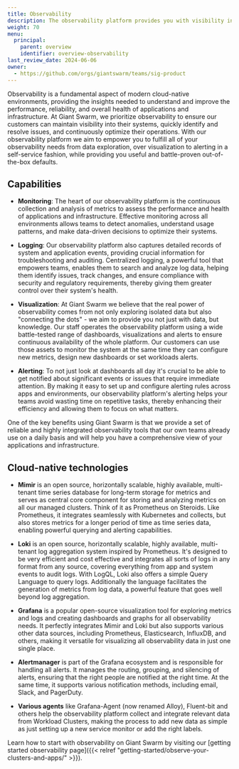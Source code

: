 ```yaml
---
title: Observability
description: The observability platform provides you with visibility into the Giant Swarm platform, your cluster fleet and application workloads.
weight: 70
menu:
  principal:
    parent: overview
    identifier: overview-observability
last_review_date: 2024-06-06
owner:
  - https://github.com/orgs/giantswarm/teams/sig-product
---
```


Observability is a fundamental aspect of modern cloud-native environments, providing the insights needed to understand and improve the performance, reliability, and overall health of applications and infrastructure. At Giant Swarm, we prioritize observability to ensure our customers can maintain visibility into their systems, quickly identify and resolve issues, and continuously optimize their operations. With our observability platform we aim to empower you to fulfill all of your observability needs from data exploration, over visualization to alerting in a self-service fashion, while providing you useful and battle-proven out-of-the-box defaults.

## Capabilities

- **Monitoring**: The heart of our observability platform is the continuous collection and analysis of metrics to assess the performance and health of applications and infrastructure. Effective monitoring across all environments allows teams to detect anomalies, understand usage patterns, and make data-driven decisions to optimize their systems.

- **Logging**: Our observability platform also captures detailed records of system and application events, providing crucial information for troubleshooting and auditing. Centralized logging, a powerful tool that empowers teams, enables them to search and analyze log data, helping them identify issues, track changes, and ensure compliance with security and regulatory requirements, thereby giving them greater control over their system's health.

- **Visualization**: At Giant Swarm we believe that the real power of observability comes from not only exploring isolated data but also "connecting the dots" - we aim to provide you not just with data, but knowledge. Our staff operates the observability platform using a wide battle-tested range of dashboards, visualizations and alerts to ensure continuous availability of the whole platform. Our customers can use those assets to monitor the system at the same time they can configure new metrics, design new dashboards or set workloads alerts.

- **Alerting**: To not just look at dashboards all day it's crucial to be able to get notified about significant events or issues that require immediate attention. By making it easy to set up and configure alerting rules across apps and environments, our observability platform's alerting helps your teams avoid wasting time on repetitive tasks, thereby enhancing their efficiency and allowing them to focus on what matters.

One of the key benefits using Giant Swarm is that we provide a set of reliable and highly integrated observability tools that our own teams already use on a daily basis and will help you have a comprehensive view of your applications and infrastructure.

## Cloud-native technologies

- **Mimir** is an open source, horizontally scalable, highly available, multi-tenant time series database for long-term storage for metrics and serves as central core component for storing and analyzing metrics on all our managed clusters. Think of it as Prometheus on Steroids. Like Prometheus, it integrates seamlessly with Kubernetes and collects, but also stores metrics for a longer period of time as time series data, enabling powerful querying and alerting capabilities.

- **Loki** is an open source, horizontally scalable, highly available, multi-tenant log aggregation system inspired by Prometheus. It's designed to be very efficient and cost effective and integrates all sorts of logs in any format from any source, covering everything from app and system events to audit logs. With LogQL, Loki also offers a simple Query Language to query logs. Additionally the language facilitates the generation of metrics from log data, a powerful feature that goes well beyond log aggregation.

- **Grafana** is a popular open-source visualization tool for exploring metrics and logs and creating dashboards and graphs for all observability needs. It perfectly integrates Mimir and Loki but also supports various other data sources, including Prometheus, Elasticsearch, InfluxDB, and others, making it versatile for visualizing all observability data in just one single place.

- **Alertmanager** is part of the Grafana ecosystem and is responsible for handling all alerts. It manages the routing, grouping, and silencing of alerts, ensuring that the right people are notified at the right time. At the same time, it supports various notification methods, including email, Slack, and PagerDuty.

- **Various agents** like Grafana-Agent (now renamed Alloy), Fluent-bit and others help the observability platform collect and integrate relevant data from Workload Clusters, making the process to add new data as simple as just setting up a new service monitor or add the right labels.

Learn how to start with observability on Giant Swarm by visiting our [getting started observability page]({{< relref "getting-started/observe-your-clusters-and-apps/" >}}).
